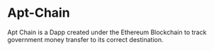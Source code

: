 # Apt-Chain
Apt Chain is a Dapp created under the Ethereum Blockchain to track government money transfer to its correct destination.
